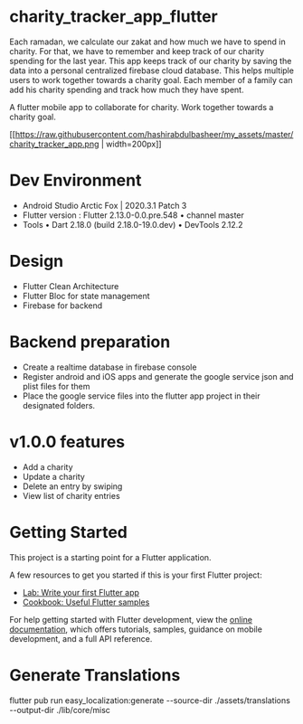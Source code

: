 # charity_tracker_app_flutter

Each ramadan, we calculate our zakat and how much we have to spend in charity. For that, we have to remember
and keep track of our charity spending for the last year. This app keeps track of our charity by saving the data
into a personal centralized firebase cloud database. This helps multiple users to work together
towards a charity goal. Each member of a family can add his charity spending and track how much they have spent.

A flutter mobile app to collaborate for charity. Work together towards a charity goal.

[[https://raw.githubusercontent.com/hashirabdulbasheer/my_assets/master/charity_tracker_app.png | width=200px]]

# Dev Environment
- Android Studio Arctic Fox | 2020.3.1 Patch 3
- Flutter version : Flutter 2.13.0-0.0.pre.548 • channel master
- Tools • Dart 2.18.0 (build 2.18.0-19.0.dev) • DevTools 2.12.2

# Design
- Flutter Clean Architecture
- Flutter Bloc for state management
- Firebase for backend

# Backend preparation
- Create a realtime database in firebase console
- Register android and iOS apps and generate the google service json and plist files for them
- Place the google service files into the flutter app project in their designated folders.

# v1.0.0 features
- Add a charity
- Update a charity
- Delete an entry by swiping
- View list of charity entries

# Getting Started

This project is a starting point for a Flutter application.

A few resources to get you started if this is your first Flutter project:

- [Lab: Write your first Flutter app](https://docs.flutter.dev/get-started/codelab)
- [Cookbook: Useful Flutter samples](https://docs.flutter.dev/cookbook)

For help getting started with Flutter development, view the
[online documentation](https://docs.flutter.dev/), which offers tutorials,
samples, guidance on mobile development, and a full API reference.

# Generate Translations
flutter pub run easy_localization:generate --source-dir ./assets/translations --output-dir ./lib/core/misc

